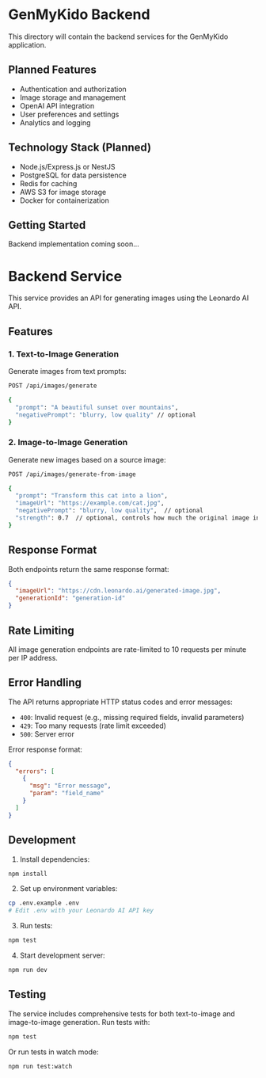 # GenMyKido Backend

This directory will contain the backend services for the GenMyKido application.

## Planned Features

- Authentication and authorization
- Image storage and management
- OpenAI API integration
- User preferences and settings
- Analytics and logging

## Technology Stack (Planned)

- Node.js/Express.js or NestJS
- PostgreSQL for data persistence
- Redis for caching
- AWS S3 for image storage
- Docker for containerization

## Getting Started

Backend implementation coming soon...

# Backend Service

This service provides an API for generating images using the Leonardo AI API.

## Features

### 1. Text-to-Image Generation
Generate images from text prompts:

```bash
POST /api/images/generate

{
  "prompt": "A beautiful sunset over mountains",
  "negativePrompt": "blurry, low quality" // optional
}
```

### 2. Image-to-Image Generation
Generate new images based on a source image:

```bash
POST /api/images/generate-from-image

{
  "prompt": "Transform this cat into a lion",
  "imageUrl": "https://example.com/cat.jpg",
  "negativePrompt": "blurry, low quality",  // optional
  "strength": 0.7  // optional, controls how much the original image influences the result (0-1)
}
```

## Response Format

Both endpoints return the same response format:

```json
{
  "imageUrl": "https://cdn.leonardo.ai/generated-image.jpg",
  "generationId": "generation-id"
}
```

## Rate Limiting

All image generation endpoints are rate-limited to 10 requests per minute per IP address.

## Error Handling

The API returns appropriate HTTP status codes and error messages:

- `400`: Invalid request (e.g., missing required fields, invalid parameters)
- `429`: Too many requests (rate limit exceeded)
- `500`: Server error

Error response format:

```json
{
  "errors": [
    {
      "msg": "Error message",
      "param": "field_name"
    }
  ]
}
```

## Development

1. Install dependencies:
```bash
npm install
```

2. Set up environment variables:
```bash
cp .env.example .env
# Edit .env with your Leonardo AI API key
```

3. Run tests:
```bash
npm test
```

4. Start development server:
```bash
npm run dev
```

## Testing

The service includes comprehensive tests for both text-to-image and image-to-image generation. Run tests with:

```bash
npm test
```

Or run tests in watch mode:

```bash
npm run test:watch
``` 